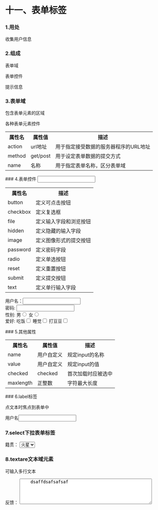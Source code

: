 # 十一、表单标签

### 1.用处

收集用户信息

### 2.组成

表单域

表单控件

提示信息

### 3.表单域

包含表单元素的区域



<form action="demo.php" method="post" name="name1">
    各种表单元素控件
</form>

<table align="center" boder="1"><!--   定义表格    -->
    <tr><!--   定义行    -->
    	<th>属性名</th><th>属性值</th><th>描述</th>
    </tr>
    <tr>
    	<td>action</td><td>url地址</td><td>用于指定接受数据的服务器程序的URL地址</td>
    </tr> 
    <tr>
    	<td>method</td><td>get/post</td><td>用于设定表单数据的提交方式</td>
    </tr> 
    <tr>
    	<td>name</td><td>名称</td><td>用于指定表单名称，区分表单域</td>
    </tr> 
</table>    
### 4.表单控件

<input type="属性值" >

<table><!--   定义表格    -->
    <tr><!--   定义行    -->
    	<th>属性名</td><th>描述</td><!--   定义单元格    -->
    </tr>
    <tr>
    	<td>button</td><td>定义可点击按钮</td>
    </tr>    
    <tr>
    	<td>checkbox</td><td>定义复选框</td>
    </tr>   
    <tr>
    	<td>file</td><td>定义输入字段和浏览按钮</td>
    </tr>   
    <tr>
    	<td>hidden</td><td>定义隐藏的输入字段</td>
    </tr>   
    <tr>
    	<td>image</td><td>定义图像形式的提交按钮</td>
    </tr>   
    <tr>
    	<td>password</td><td>定义密码字段</td>
    </tr>   
    <tr>
    	<td>radio</td><td>定义单选按钮</td>
    </tr>   
    <tr>
    	<td>reset</td><td>定义重置按钮</td>
    </tr>   
    <tr>
    	<td>submit</td><td>定义提交按钮</td>
    </tr>   
    <tr>
    	<td>text</td><td>定义单行输入字段</td>
    </tr>   
</table>

<form>
    用户名：<input type="text" name="username(suibian)">      <br>
    密码:  <input type="password" name="password(sb )">  <br>
    性别: 男<input type="radio"> 女<input type="radio"><br>
    爱好: 吃饭<input type="checkbox"> 睡觉<input type="checkbox"> 打豆豆<input type="checkbox">
</form>
### 5.其他属性

<table align="center" boder="1"><!--   定义表格    -->
    <tr><!--   定义行    -->
    	<th>属性名</th><th>属性值</th><th>描述</th>
    </tr>
    <tr>
    	<td>name</td><td>用户自定义</td><td>规定input的名称</td>
    </tr> 
    <tr>
    	<td>value</td><td>用户自定义</td><td>规定input的值</td>
    </tr> 
    <tr>
    	<td>checked</td><td>checked</td><td>首次加载时应被选中</td>
    </tr> 
    <tr>
    	<td>maxlength</td><td>正整数</td><td>字符最大长度</td>
    </tr> 
</table>  
### 6.label标签

点文本时焦点到表单中

<label for="name">用户名</label><input type="name" id="name">

### 7.select下拉表单标签

籍贯：
<select>
    <option>山东</option>
    <option>北京</option>
    <option>天津</option>
    <option selected="selected">火星</option>
</select>
### 8.textare文本域元素

可输入多行文本

<form>
    反馈：
    <textarea cols="50" rows="5">
    dsaffdsafsafsaf
    </textarea>
</form>
